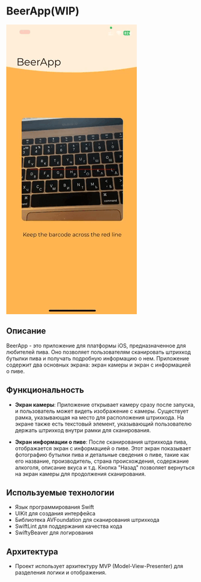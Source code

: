 # BeerApp(WIP)


![Демонстрация работы приложения](https://github.com/mikkerman/BeerApp/blob/master/BeerApp/Resource/Assets.xcassets/demo.gif)


## Описание

BeerApp - это приложение для платформы iOS, предназначенное для любителей пива. Оно позволяет пользователям сканировать штрихкод бутылки пива и получать подробную информацию о нем. Приложение содержит два основных экрана: экран камеры и экран с информацией о пиве.

## Функциональность

- **Экран камеры**: Приложение открывает камеру сразу после запуска, и пользователь может видеть изображение с камеры. Существует рамка, указывающая на место для расположения штрихкода. На экране также есть текстовый элемент, указывающий пользователю держать штрихкод внутри рамки для сканирования. 

- **Экран информации о пиве**: После сканирования штрихкода пива, отображается экран с информацией о пиве. Этот экран показывает фотографию бутылки пива и детальные сведения о пиве, такие как его название, производитель, страна происхождения, содержание алкоголя, описание вкуса и т.д. Кнопка "Назад" позволяет вернуться на экран камеры для продолжения сканирования.

## Используемые технологии
         
- Язык программирования Swift
- UIKit для создания интерфейса
- Библиотека AVFoundation для сканирования штрихкода
- SwiftLint для поддержания качества кода
- SwiftyBeaver для логирования

## Архитектура

- Проект использует архитектуру MVP (Model-View-Presenter) для разделения логики и отображения.
